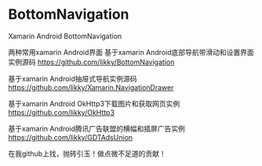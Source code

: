 # BottomNavigation
Xamarin Android BottomNavigation

两种常用xamarin Android界面
基于xamarin Android底部导航带滑动和设置界面实例源码
https://github.com/likky/BottomNavigation

基于xamarin Android抽屉式导航实例源码
https://github.com/likky/Xamarin.NavigationDrawer

基于xamarin Android OkHttp3下载图片和获取网页实例
https://github.com/likky/OkHttp3

基于xamarin Android腾讯广告联盟的横幅和插屏广告实例
https://github.com/likky/GDTAdsUnion

在我github上找，抛砖引玉！做点微不足道的贡献！

